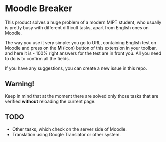 # Moodle Breaker

This product solves a huge problem of a modern MIPT student, who usually is pretty busy with different difficult tasks, apart from English ones on Moodle.

The way you use it very simple: you go to URL, containing English test on Moodle and press on the **M** (icon) button of this extension in your toolbar, and here it is - 100% right answers for the test are in front you. All you need to do is to confirm all the fields.

If you have any suggestions, you can create a new issue in this repo.

## Warning!

Keep in mind that at the moment there are solved only those tasks that are verified **without** reloading the current page.

## TODO

* Other tasks, which check on the server side of Moodle.
* Translation using Google Translator or other system.

